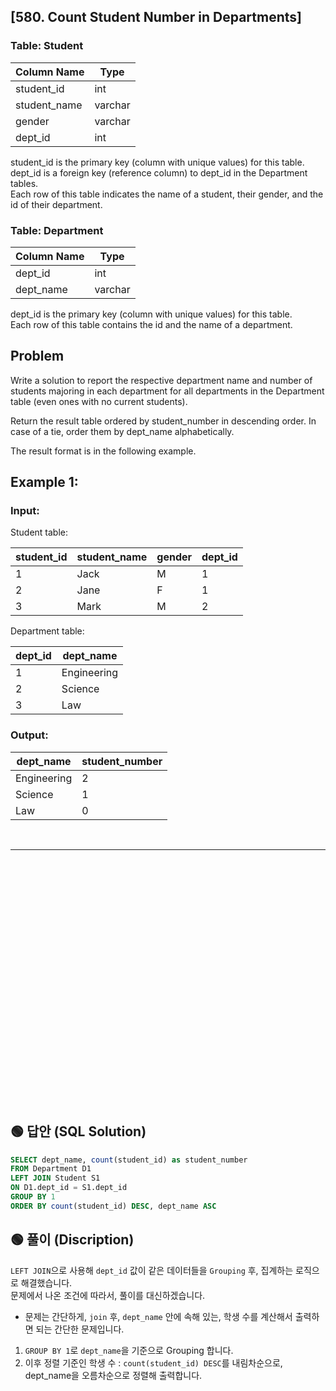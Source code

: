 ## [580. Count Student Number in Departments]


### Table: Student


| Column Name  | Type    |
|--------------|---------|
| student_id   | int     |
| student_name | varchar |
| gender       | varchar |
| dept_id      | int     |

student_id is the primary key (column with unique values) for this table.  
dept_id is a foreign key (reference column) to dept_id in the Department tables.  
Each row of this table indicates the name of a student, their gender, and the id of their department.  
 

### Table: Department


| Column Name | Type    |
|-------------|---------|
| dept_id     | int     |
| dept_name   | varchar |

dept_id is the primary key (column with unique values) for this table.  
Each row of this table contains the id and the name of a department.  
   
## Problem 

Write a solution to report the respective department name and number of students majoring in each department for all departments in the Department table (even ones with no current students).  

Return the result table ordered by student_number in descending order. In case of a tie, order them by dept_name alphabetically.  

The result format is in the following example.  

  

## Example 1:

### Input:   

Student table:

| student_id | student_name | gender | dept_id |
|------------|--------------|--------|---------|
| 1          | Jack         | M      | 1       |
| 2          | Jane         | F      | 1       |
| 3          | Mark         | M      | 2       |

Department table:

| dept_id | dept_name   |
|---------|-------------|
| 1       | Engineering |
| 2       | Science     |
| 3       | Law         |

### Output: 

| dept_name   | student_number |
|-------------|----------------|
| Engineering | 2              |
| Science     | 1              |
| Law         | 0              |




<br/>

---

<br/>
<br/>
<br/>
<br/>
<br/>
<br/>
<br/>
<br/>
<br/>
<br/>
<br/>
<br/>
<br/>
<br/>
<br/>
<br/>
<br/>
<br/>
<br/>
<br/>
<br/>
<br/>
<br/>


## 🟢 답안 (SQL Solution)

```sql
SELECT dept_name, count(student_id) as student_number
FROM Department D1
LEFT JOIN Student S1
ON D1.dept_id = S1.dept_id 
GROUP BY 1
ORDER BY count(student_id) DESC, dept_name ASC
```

## 🟢 풀이 (Discription)
`LEFT JOIN`으로 사용해 `dept_id` 값이 같은 데이터들을 `Grouping` 후, 집계하는 로직으로 해결했습니다.   
문제에서 나온 조건에 따라서, 풀이를 대신하겠습니다. 

* 문제는 간단하게, `join` 후, `dept_name` 안에 속해 있는, 학생 수를 계산해서 출력하면 되는 간단한 문제입니다.  

1. `GROUP BY 1`로 `dept_name`을 기준으로 Grouping 합니다.
2. 이후 정렬 기준인 학생 수 : `count(student_id) DESC`를 내림차순으로, dept_name을 오름차순으로 정렬해 출력합니다.  